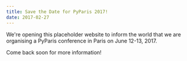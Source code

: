 ```yaml
---
title: Save the Date for PyParis 2017!
date: 2017-02-27
---
```


We're opening this placeholder website to inform the world that
we are organising a PyParis conference in Paris on June 12-13, 2017.

Come back soon for more information!
